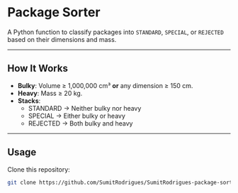 # Package Sorter

A Python function to classify packages into `STANDARD`, `SPECIAL`, or `REJECTED` based on their dimensions and mass.

---

## How It Works
- **Bulky**: Volume ≥ 1,000,000 cm³ **or** any dimension ≥ 150 cm.
- **Heavy**: Mass ≥ 20 kg.
- **Stacks**:
  - STANDARD → Neither bulky nor heavy
  - SPECIAL → Either bulky or heavy
  - REJECTED → Both bulky and heavy

---

## Usage
Clone this repository:
```bash
git clone https://github.com/SumitRodrigues/SumitRodrigues-package-sorter.git
